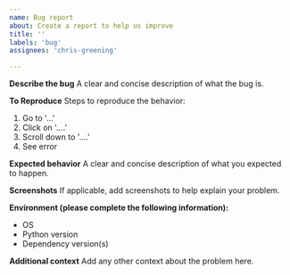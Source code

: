 ```yaml
---
name: Bug report
about: Create a report to help us improve
title: ''
labels: 'bug'
assignees: 'chris-greening'

---
```


**Describe the bug**
A clear and concise description of what the bug is.

**To Reproduce**
Steps to reproduce the behavior:
1. Go to '...'
2. Click on '....'
3. Scroll down to '....'
4. See error

**Expected behavior**
A clear and concise description of what you expected to happen.

**Screenshots**
If applicable, add screenshots to help explain your problem.

**Environment (please complete the following information):**
 - OS
 - Python version
 - Dependency version(s)

**Additional context**
Add any other context about the problem here.
